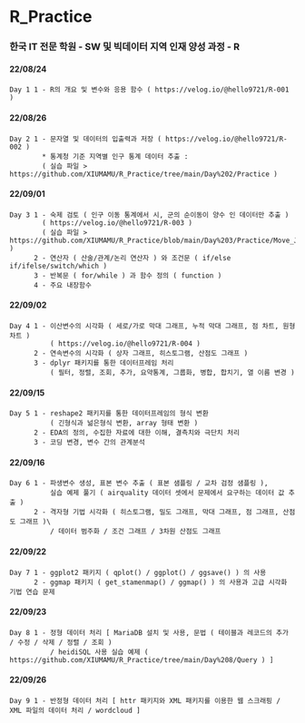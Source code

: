 # R_Practice
### 한국 IT 전문 학원 - SW 및 빅데이터 지역 인재 양성 과정 - R
####
#### 22/08/24  
    Day 1 1 - R의 개요 및 변수와 응용 함수 ( https://velog.io/@hello9721/R-001 ) 
#### 22/08/26  
    Day 2 1 - 문자열 및 데이터의 입출력과 저장 ( https://velog.io/@hello9721/R-002 )
            * 통계청 기준 지역별 인구 통계 데이터 추출 :  
            ( 실습 파일 > https://github.com/XIUMAMU/R_Practice/tree/main/Day%202/Practice )
#### 22/09/01
    Day 3 1 - 숙제 검토 ( 인구 이동 통계에서 시, 군의 순이동이 양수 인 데이터만 추출 )
            ( https://velog.io/@hello9721/R-003 )
            ( 실습 파일 > https://github.com/XIUMAMU/R_Practice/blob/main/Day%203/Practice/Move_July.csv )
          2 - 연산자 ( 산술/관계/논리 연산자 ) 와 조건문 ( if/else if/ifelse/switch/which )
          3 - 반복문 ( for/while ) 과 함수 정의 ( function )
          4 - 주요 내장함수
#### 22/09/02
    Day 4 1 - 이산변수의 시각화 ( 세로/가로 막대 그래프, 누적 막대 그래프, 점 차트, 원형 차트 )
              ( https://velog.io/@hello9721/R-004 )
          2 - 연속변수의 시각화 ( 상자 그래프, 히스토그램, 산점도 그래프 )
          3 - dplyr 패키지를 통한 데이터프레임 처리
              ( 필터, 정렬, 조회, 추가, 요약통계, 그룹화, 병합, 합치기, 열 이름 변경 )
#### 22/09/15
    Day 5 1 - reshape2 패키지를 통한 데이터프레임의 형식 변환
              ( 긴형식과 넒은형식 변환, array 형태 변환 )
          2 - EDA의 정의, 수집한 자료에 대한 이해, 결측치와 극단치 처리
          3 - 코딩 변경, 변수 간의 관계분석
#### 22/09/16
    Day 6 1 - 파생변수 생성, 표본 변수 추출 ( 표본 샘플링 / 교차 검정 샘플링 ),
              실습 예제 풀기 ( airquality 데이터 셋에서 문제에서 요구하는 데이터 값 추출 )
          2 - 격자형 기법 시각화 ( 히스토그램, 밀도 그래프, 막대 그래프, 점 그래프, 산점도 그래프 )\
              / 데이터 범주화 / 조건 그래프 / 3차원 산점도 그래프
#### 22/09/22
    Day 7 1 - ggplot2 패키지 ( qplot() / ggplot() / ggsave() ) 의 사용
          2 - ggmap 패키지 ( get_stamenmap() / ggmap() ) 의 사용과 고급 시각화 기법 연습 문제
#### 22/09/23
    Day 8 1 - 정형 데이터 처리 [ MariaDB 설치 및 사용, 문법 ( 테이블과 레코드의 추가 / 수정 / 삭제 / 정렬 / 조회 )
              / heidiSQL 사용 실습 예제 ( https://github.com/XIUMAMU/R_Practice/tree/main/Day%208/Query ) ]
#### 22/09/26
    Day 9 1 - 반정형 데이터 처리 [ httr 패키지와 XML 패키지를 이용한 웹 스크래핑 / XML 파일의 데이터 처리 / wordcloud ]
